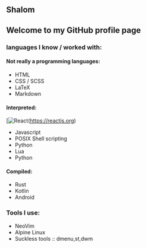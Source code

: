 ## Shalom
Welcome to my GitHub profile page
---

### languages I know / worked with:

#### Not really a programming languages:
- HTML
- CSS / SCSS
- LaTeX
- Markdown

#### Interpreted:
[![React]([https://img.shields.io/badge/ReactJS-61DAFB?style=for-the-badge&logo=react&logoColor=black])(https://reactjs.org)

- Javascript
- POSIX Shell scripting
- Python
- Lua
- Python

#### Compiled:
- Rust
- Kotlin
- Android

### Tools I use:
- NeoVim
- Alpine Linux
- Suckless tools :: dmenu,st,dwm
